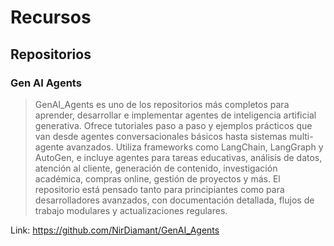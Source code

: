 # Recursos 

## Repositorios

### Gen AI Agents

> GenAI_Agents es uno de los repositorios más completos para aprender, desarrollar e implementar agentes de inteligencia artificial generativa. Ofrece tutoriales paso a paso y ejemplos prácticos que van desde agentes conversacionales básicos hasta sistemas multi-agente avanzados. Utiliza frameworks como LangChain, LangGraph y AutoGen, e incluye agentes para tareas educativas, análisis de datos, atención al cliente, generación de contenido, investigación académica, compras online, gestión de proyectos y más. El repositorio está pensado tanto para principiantes como para desarrolladores avanzados, con documentación detallada, flujos de trabajo modulares y actualizaciones regulares.

Link: https://github.com/NirDiamant/GenAI_Agents